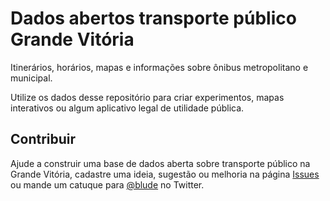 # Dados abertos transporte público Grande Vitória

Itinerários, horários, mapas e informações sobre ônibus metropolitano e municipal.

Utilize os dados desse repositório para criar experimentos, mapas interativos ou algum aplicativo legal de utilidade pública.

## Contribuir

Ajude a construir uma base de dados aberta sobre transporte público na Grande Vitória, cadastre uma ideia, sugestão ou melhoria na
página [Issues](https://github.com/blude/dados-transporte-publico-gv/issues) ou mande um catuque para [@blude](https://twitter.com/@blude) no Twitter.
